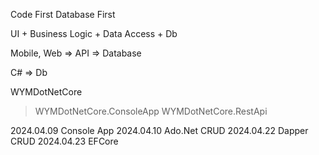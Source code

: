 Code First
Database First

UI + Business Logic + Data Access + Db

Mobile, Web => API => Database

C# => Db

WYMDotNetCore
> WYMDotNetCore.ConsoleApp
> WYMDotNetCore.RestApi

2024.04.09 Console App
2024.04.10 Ado.Net CRUD
2024.04.22 Dapper CRUD
2024.04.23 EFCore